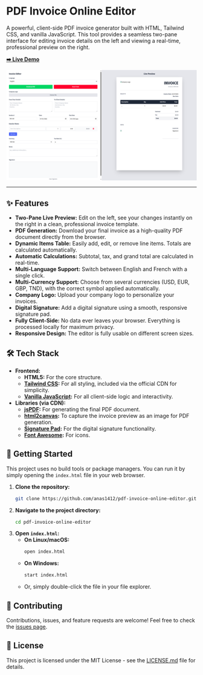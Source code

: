 # PDF Invoice Online Editor

A powerful, client-side PDF invoice generator built with HTML, Tailwind CSS, and vanilla JavaScript. This tool provides a seamless two-pane interface for editing invoice details on the left and viewing a real-time, professional preview on the right.

**[➡️ Live Demo](https://anas1412.github.io/pdf-invoice-online-editor/)**

![Screenshot of the PDF Invoice Editor](./SCREENSHOT.png)

---

## ✨ Features

- **Two-Pane Live Preview:** Edit on the left, see your changes instantly on the right in a clean, professional invoice template.
- **PDF Generation:** Download your final invoice as a high-quality PDF document directly from the browser.
- **Dynamic Items Table:** Easily add, edit, or remove line items. Totals are calculated automatically.
- **Automatic Calculations:** Subtotal, tax, and grand total are calculated in real-time.
- **Multi-Language Support:** Switch between English and French with a single click.
- **Multi-Currency Support:** Choose from several currencies (USD, EUR, GBP, TND), with the correct symbol applied automatically.
- **Company Logo:** Upload your company logo to personalize your invoices.
- **Digital Signature:** Add a digital signature using a smooth, responsive signature pad.
- **Fully Client-Side:** No data ever leaves your browser. Everything is processed locally for maximum privacy.
- **Responsive Design:** The editor is fully usable on different screen sizes.

## 🛠️ Tech Stack

- **Frontend:**
  - **HTML5:** For the core structure.
  - **[Tailwind CSS](https://tailwindcss.com/):** For all styling, included via the official CDN for simplicity.
  - **[Vanilla JavaScript](https://developer.mozilla.org/en-US/docs/Web/JavaScript):** For all client-side logic and interactivity.
- **Libraries (via CDN):**
  - **[jsPDF](https://github.com/parallax/jsPDF):** For generating the final PDF document.
  - **[html2canvas](https://html2canvas.hertzen.com/):** To capture the invoice preview as an image for PDF generation.
  - **[Signature Pad](https://github.com/szimek/signature_pad):** For the digital signature functionality.
  - **[Font Awesome](https://fontawesome.com/):** For icons.

## 🚀 Getting Started

This project uses no build tools or package managers. You can run it by simply opening the `index.html` file in your web browser.

1.  **Clone the repository:**
    ```bash
    git clone https://github.com/anas1412/pdf-invoice-online-editor.git
    ```
2.  **Navigate to the project directory:**
    ```bash
    cd pdf-invoice-online-editor
    ```
3.  **Open `index.html`:**
    - **On Linux/macOS:**
      ```bash
      open index.html
      ```
    - **On Windows:**
      ```bash
      start index.html
      ```
    - Or, simply double-click the file in your file explorer.

## 🤝 Contributing

Contributions, issues, and feature requests are welcome! Feel free to check the [issues page](https://github.com/anas1412/pdf-invoice-online-editor/issues).

## 📝 License

This project is licensed under the MIT License - see the [LICENSE.md](LICENSE.md) file for details.
